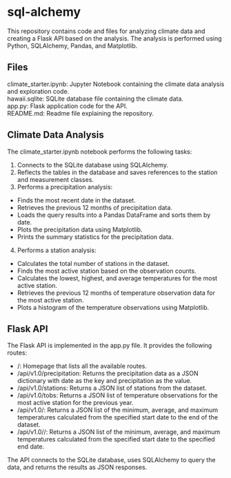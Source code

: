 # sql-alchemy
This repository contains code and files for analyzing climate data and creating a Flask API based on the analysis. The analysis is performed using Python, SQLAlchemy, Pandas, and Matplotlib.

## Files      
climate_starter.ipynb: Jupyter Notebook containing the climate data analysis and exploration code.      
hawaii.sqlite: SQLite database file containing the climate data.      
app.py: Flask application code for the API.      
README.md: Readme file explaining the repository.

## Climate Data Analysis       
The climate_starter.ipynb notebook performs the following tasks:        
1. Connects to the SQLite database using SQLAlchemy.        
2. Reflects the tables in the database and saves references to the station and measurement classes.
3. Performs a precipitation analysis:
- Finds the most recent date in the dataset.
- Retrieves the previous 12 months of precipitation data.
- Loads the query results into a Pandas DataFrame and sorts them by date.
- Plots the precipitation data using Matplotlib.
- Prints the summary statistics for the precipitation data.
4. Performs a station analysis:
- Calculates the total number of stations in the dataset.
- Finds the most active station based on the observation counts.
- Calculates the lowest, highest, and average temperatures for the most active station.
- Retrieves the previous 12 months of temperature observation data for the most active station.
- Plots a histogram of the temperature observations using Matplotlib.

## Flask API
The Flask API is implemented in the app.py file. It provides the following routes:
- /: Homepage that lists all the available routes.
- /api/v1.0/precipitation: Returns the precipitation data as a JSON dictionary with date as the key and precipitation as the value.
- /api/v1.0/stations: Returns a JSON list of stations from the dataset.
- /api/v1.0/tobs: Returns a JSON list of temperature observations for the most active station for the previous year.
- /api/v1.0/<start>: Returns a JSON list of the minimum, average, and maximum temperatures calculated from the specified start date to the end of the dataset.
- /api/v1.0/<start>/<end>: Returns a JSON list of the minimum, average, and maximum temperatures calculated from the specified start date to the specified end date.        
  
The API connects to the SQLite database, uses SQLAlchemy to query the data, and returns the results as JSON responses.






